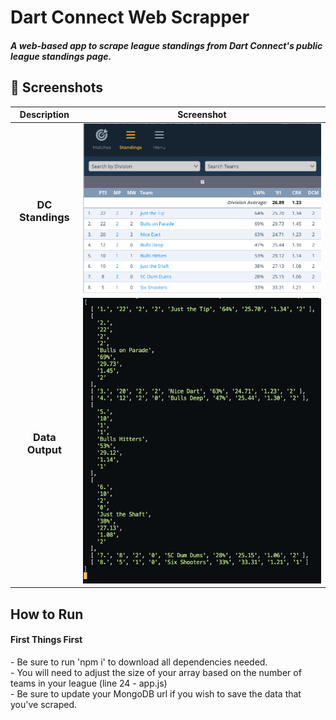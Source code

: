 <div>

# Dart Connect Web Scrapper

##### A web-based app to scrape league standings from Dart Connect's public league standings page.

</div>

## :camera_flash: Screenshots

|             Description              | Screenshot                                    |
| :----------------------------------: | --------------------------------------------- |
| <h3 align="center">DC Standings</h3> | <img src="images/dcScreen.png" width="700" /> |
| <h3 align="center">Data Output</h3>  | <img src="images/dataOutput.png" width="700"> |

</div>

<div>

## How to Run

#### First Things First

<p>
- Be sure to run 'npm i' to download all dependencies needed.<br>
- You will need to adjust the size of your array based on the number of teams in your league (line 24 - app.js)<br>
- Be sure to update your MongoDB url if you wish to save the data that you've scraped. <br>
</p>
